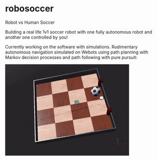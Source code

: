 # robosoccer
Robot vs Human Soccer

Building a real life 1v1 soccer robot with one fully autonomous robot and another one controlled by you!


Currently working on the software with simulations.
Rudimentary autonomous navigation simulated on Webots using path planning with Markov decision processes and path following with pure pursuit:

<img src="https://github.com/douglashuangg/robosoccer/blob/main/PurePursuit.gif" alt="GIF" width="400">
